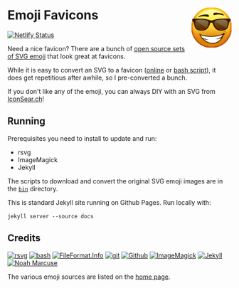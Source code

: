 # Emoji Favicons [<img alt="emoji-favicon logo" src="docs/favicon.svg" height="90" align="right" />](https://emoji-favicon.fileformat.info/)

[![Netlify Status](https://api.netlify.com/api/v1/badges/bd529929-0d6b-43ca-b2b9-ecc8d9685db4/deploy-status)](https://app.netlify.com/sites/svg-emoji-favicon/deploys)


Need a nice favicon?  There are a bunch of [open source sets of SVG emoji](https://github.com/VectorLogoZone/awesome-emoji#images) that look great at favicons.

While it is easy to convert an SVG to a favicon ([online](https://favicon.fileformat.info/) or [bash script](bin/svg2ico.sh)), it does get repetitious after awhile, so I pre-converted a bunch.

If you don't like any of the emoji, you can always DIY with an SVG from [IconSear.ch](IconSear.ch)!

<!--
The preview pages are **HUGE** and there is no search engine, so it is often easier to find them on [Emojipedia](https://emojipedia.org/), get the Unicode value, and then find the file name.
-->

## Running

Prerequisites you need to install to update and run:

- rsvg
- ImageMagick
- Jekyll

The scripts to download and convert the original SVG emoji images are in the [`bin`](bin/) directory.

This is standard Jekyll site running on Github Pages.  Run locally with:

```
jekyll server --source docs
```

## Credits

[![rsvg](https://www.vectorlogo.zone/logos/gnome/gnome-ar21.svg)](https://wiki.gnome.org/Projects/LibRsvg "build-time rasterization")
[![bash](https://www.vectorlogo.zone/logos/gnu_bash/gnu_bash-ar21.svg)](https://www.gnu.org/software/bash/ "scripting")
[![FileFormat.Info](https://www.vectorlogo.zone/logos/fileformatinfo/fileformatinfo-ar21.svg)](https://www.fileformat.info/ "Online format conversion")
[![git](https://www.vectorlogo.zone/logos/git-scm/git-scm-ar21.svg)](https://git-scm.com/ "Version control")
[![Github](https://www.vectorlogo.zone/logos/github/github-ar21.svg)](https://www.github.com/ "git hosting")
[![ImageMagick](https://www.vectorlogo.zone/logos/imagemagick/imagemagick-ar21.svg)](https://www.imagemagick.org/ "Image manipulation")
[![Jekyll](https://www.vectorlogo.zone/logos/jekyllrb/jekyllrb-ar21.svg)](https://jekyllrb.com/ "Static site generator")
[![Noah Marcuse](https://www.vectorlogo.zone/logos/marcuse_ink/marcuse_ink-ar21.svg)](https://noah.marcuse.ink/ "Making logos!")

The various emoji sources are listed on the [home page](https://emoji-favicon.fileformat.info/).

